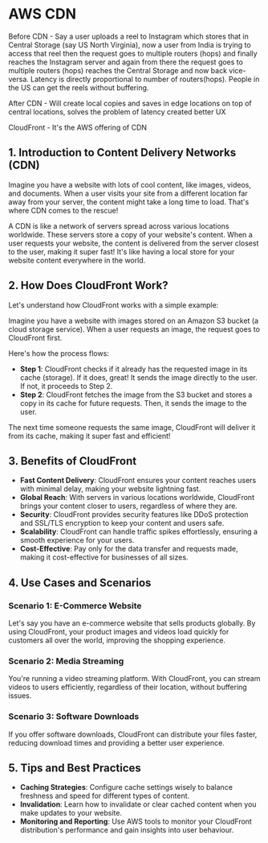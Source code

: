 # AWS CDN

Before CDN - Say a user uploads a reel to Instagram which stores that in Central Storage (say US North Virginia), now a user from India is trying to access that reel then the request goes to multiple routers (hops) and finally reaches the Instagram server and again from there the request goes to multiple routers (hops) reaches the Central Storage and now back vice-versa. Latency is directly proportional to number of routers(hops). People in the US can get the reels without buffering.

After CDN - Will create local copies and saves in edge locations on top of central locations, solves the problem of latency created better UX

CloudFront - It's the AWS offering of CDN 


## 1. Introduction to Content Delivery Networks (CDN)

Imagine you have a website with lots of cool content, like images, videos, and documents. When a user visits your site from a different location far away from your server, the content might take a long time to load. That's where CDN comes to the rescue!

A CDN is like a network of servers spread across various locations worldwide. These servers store a copy of your website's content. When a user requests your website, the content is delivered from the server closest to the user, making it super fast! It's like having a local store for your website content everywhere in the world.


## 2. How Does CloudFront Work?

Let's understand how CloudFront works with a simple example:

Imagine you have a website with images stored on an Amazon S3 bucket (a cloud storage service). When a user requests an image, the request goes to CloudFront first.

Here's how the process flows:
- **Step 1**: CloudFront checks if it already has the requested image in its cache (storage). If it does, great! It sends the image directly to the user. If not, it proceeds to Step 2.
- **Step 2**: CloudFront fetches the image from the S3 bucket and stores a copy in its cache for future requests. Then, it sends the image to the user.

The next time someone requests the same image, CloudFront will deliver it from its cache, making it super fast and efficient!


## 3. Benefits of CloudFront

- **Fast Content Delivery**: CloudFront ensures your content reaches users with minimal delay, making your website lightning fast.
- **Global Reach**: With servers in various locations worldwide, CloudFront brings your content closer to users, regardless of where they are.
- **Security**: CloudFront provides security features like DDoS protection and SSL/TLS encryption to keep your content and users safe.
- **Scalability**: CloudFront can handle traffic spikes effortlessly, ensuring a smooth experience for your users.
- **Cost-Effective**: Pay only for the data transfer and requests made, making it cost-effective for businesses of all sizes.


## 4. Use Cases and Scenarios

### Scenario 1: E-Commerce Website
Let's say you have an e-commerce website that sells products globally. By using CloudFront, your product images and videos load quickly for customers all over the world, improving the shopping experience.

### Scenario 2: Media Streaming
You're running a video streaming platform. With CloudFront, you can stream videos to users efficiently, regardless of their location, without buffering issues.

### Scenario 3: Software Downloads
If you offer software downloads, CloudFront can distribute your files faster, reducing download times and providing a better user experience.


## 5. Tips and Best Practices

- **Caching Strategies**: Configure cache settings wisely to balance freshness and speed for different types of content.
- **Invalidation**: Learn how to invalidate or clear cached content when you make updates to your website.
- **Monitoring and Reporting**: Use AWS tools to monitor your CloudFront distribution's performance and gain insights into user behaviour.
